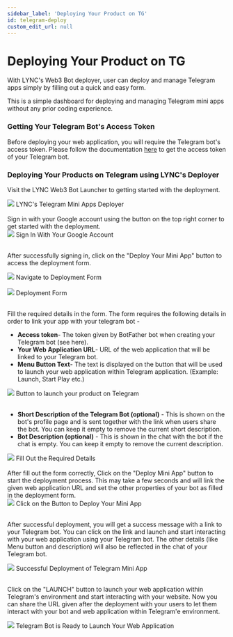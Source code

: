 ```yaml
---
sidebar_label: 'Deploying Your Product on TG'
id: telegram-deploy
custom_edit_url: null
---
```

# Deploying Your Product on TG

With LYNC's Web3 Bot deployer, user can deploy and manage Telegram apps simply by filling out a quick and easy form. 

This is a simple dashboard for deploying and managing Telegram mini apps without any prior coding experience. 

### Getting Your Telegram Bot's Access Token
Before deploying your web application, you will require the Telegram bot's access token. Please follow the documentation [here](./configure.md) to get the access token of your Telegram bot.

### Deploying Your Products on Telegram using LYNC's Deployer
Visit the LYNC Web3 Bot Launcher to getting started with the deployment.

<div className="flex flex-col items-center">
    <img className="w-[80%]" src="/img/PRODUCTS/telegram/deploy/deploy-telegram.png"/>
    <span className="font-bold text-[rgb(192,192,192)]">LYNC's Telegram Mini Apps Deployer</span>
</div>
<br/>
Sign in with your Google account using the button on the top right corner to get started with the deployment. 

<div className="flex flex-col items-center">
    <img className="w-[80%]" src="/img/PRODUCTS/telegram/deploy/deploy-telegram-1.png"/>
    <span className="font-bold text-[rgb(192,192,192)]">Sign In With Your Google Account</span>
</div>
<br/>

After successfully signing in, click on the "Deploy Your Mini App" button to access the deployment form.

<div className="flex flex-col items-center">
    <img className="w-[80%]" src="/img/PRODUCTS/telegram/deploy/deploy-telegram-2.png"/>
    <span className="font-bold text-[rgb(192,192,192)]">Navigate to Deployment Form</span>
</div>
<br/>

<div className="flex flex-col items-center">
    <img className="w-[80%]" src="/img/PRODUCTS/telegram/deploy/deploy-telegram-3.png"/>
    <span className="font-bold text-[rgb(192,192,192)]">Deployment Form</span>
</div>
<br/>

Fill the required details in the form. The form requires the following details in order to link your app with your telegram bot -

* **Access token**- The token given by BotFather bot when creating your Telegram bot (see here).
* **Your Web Application URL**- URL of the web application that will be linked to your Telegram bot.
* **Menu Button Text**- The text is displayed on the button that will be used to launch your web application within Telegram application. (Example: Launch, Start Play etc.)

<div className="flex flex-col items-center">
    <img className="w-[80%]" src="/img/PRODUCTS/telegram/deploy/deploy-telegram-4.png"/>
    <span className="font-bold text-[rgb(192,192,192)]">Button to launch your product on Telegram</span>
</div>
<br/>


* **Short Description of the Telegram Bot (optional)** - This is shown on the bot's profile page and is sent together with the link when users share the bot. You can keep it empty to remove the current short description.
* **Bot Description (optional)** - This is shown in the chat with the bot if the chat is empty. You can keep it empty to remove the current description.

<div className="flex flex-col items-center">
    <img className="w-[80%]" src="/img/PRODUCTS/telegram/deploy/deploy-telegram-5.png"/>
    <span className="font-bold text-[rgb(192,192,192)]">Fill Out the Required Details</span>
</div>
<br/>
After fill out the form correctly, Click on the "Deploy Mini App" button to start the deployment process. This may take a few seconds and will link the given web application URL and set the other properties of your bot as filled in the deployment form.

<div className="flex flex-col items-center">
    <img className="w-[80%]" src="/img/PRODUCTS/telegram/deploy/deploy-telegram-6.png"/>
    <span className="font-bold text-[rgb(192,192,192)]">Click on the Button to Deploy Your Mini App</span>
</div>
<br/>

After successful deployment, you will get a success message with a link to your Telegram bot. You can click on the link and launch and start interacting with your web application using your Telegram bot. The other details (like Menu button and description) will also be reflected in the chat of your Telegram bot.

<div className="flex flex-col items-center">
    <img className="w-[80%]" src="/img/PRODUCTS/telegram/deploy/deploy-telegram-7.png"/>
    <span className="font-bold text-[rgb(192,192,192)]">Successful Deployment of Telegram Mini App</span>
</div>
<br/>


Click on the "LAUNCH" button to launch your web application within Telegram's environment and start interacting with your website. Now you can share the URL given after the deployment with your users to let them interact with your bot and web application within Telegram'e environment.

<div className="flex flex-col items-center">
    <img className="w-[80%]" src="/img/PRODUCTS/telegram/deploy/deploy-telegram-8.png"/>
    <span className="font-bold text-[rgb(192,192,192)]">Telegram Bot is Ready to Launch Your Web Application</span>
</div>
<br/>